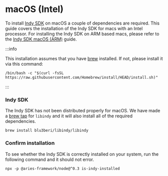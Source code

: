 # macOS (Intel)

To install [Indy SDK](https://github.com/hyperledger/indy-sdk) on macOS a couple of dependencies are required. This guide covers the installation of the Indy SDK for macs with an Intel processor. For installing the Indy SDK on ARM based macs, please refer to the [Indy SDK macOS (ARM)](./macos-arm) guide.

:::info

This installation assumes that you have [brew](https://brew.sh) installed. If not, please install it via this command:

```
/bin/bash -c "$(curl -fsSL https://raw.githubusercontent.com/Homebrew/install/HEAD/install.sh)"
```

:::

### Indy SDK

The Indy SDK has not been distributed properly for macOS. We have made a [brew tap](https://docs.brew.sh/Taps) for `libindy` and it will also install all of the required dependencies.

```console
brew install blu3beri/libindy/libindy
```

### Confirm installation

To see whether the Indy SDK is correctly installed on your system, run the following command and it should not error.

```console
npx -p @aries-framework/node@^0.3 is-indy-installed
```
